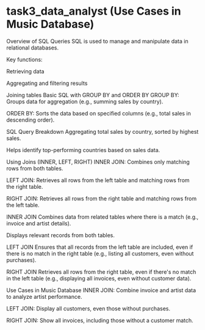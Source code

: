 # task3_data_analyst (Use Cases in Music Database)


 Overview of SQL Queries
SQL is used to manage and manipulate data in relational databases.

Key functions:

Retrieving data

Aggregating and filtering results

Joining tables
Basic SQL with GROUP BY and ORDER BY
GROUP BY: Groups data for aggregation (e.g., summing sales by country).

ORDER BY: Sorts the data based on specified columns (e.g., total sales in descending order).

 SQL Query Breakdown
Aggregating total sales by country, sorted by highest sales.

Helps identify top-performing countries based on sales data.

 Using Joins (INNER, LEFT, RIGHT)
INNER JOIN: Combines only matching rows from both tables.

LEFT JOIN: Retrieves all rows from the left table and matching rows from the right table.

RIGHT JOIN: Retrieves all rows from the right table and matching rows from the left table.

 INNER JOIN
Combines data from related tables where there is a match (e.g., invoice and artist details).

Displays relevant records from both tables.

 LEFT JOIN
Ensures that all records from the left table are included, even if there is no match in the right table (e.g., listing all customers, even without purchases).

 RIGHT JOIN
Retrieves all rows from the right table, even if there's no match in the left table (e.g., displaying all invoices, even without customer data).

 Use Cases in Music Database
INNER JOIN: Combine invoice and artist data to analyze artist performance.

LEFT JOIN: Display all customers, even those without purchases.

RIGHT JOIN: Show all invoices, including those without a customer match.
